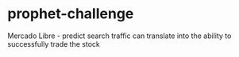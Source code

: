 # prophet-challenge
Mercado Libre - predict search traffic can translate into the ability to successfully trade the stock
